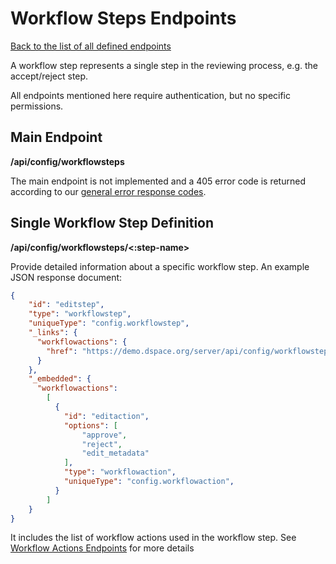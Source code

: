 # Workflow Steps Endpoints
[Back to the list of all defined endpoints](endpoints.md)

A workflow step represents a single step in the reviewing process, e.g. the accept/reject step.  

All endpoints mentioned here require authentication, but no specific permissions.

## Main Endpoint
**/api/config/workflowsteps**   

The main endpoint is not implemented and a 405 error code is returned according to our [general error response codes](README.md#Error-codes).

## Single Workflow Step Definition
**/api/config/workflowsteps/<:step-name>**

Provide detailed information about a specific workflow step. An example JSON response document:
```json
{
  	"id": "editstep",
  	"type": "workflowstep",
    "uniqueType": "config.workflowstep",
    "_links": {
      "workflowactions": {
        "href": "https://demo.dspace.org/server/api/config/workflowsteps/<:step-name>/workflowactions"
      }
    },
    "_embedded": {
      "workflowactions": 
        [
          {
            "id": "editaction",
            "options": [
                "approve",
                "reject",
                "edit_metadata"
            ],
            "type": "workflowaction",
            "uniqueType": "config.workflowaction",
          }
        ]
    }
}
```

It includes the list of workflow actions used in the workflow step. See [Workflow Actions Endpoints](workflowactions.md) for more details
